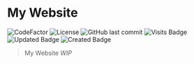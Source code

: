 # My Website
![CodeFactor](https://www.codefactor.io/repository/github/phlipde/website---phlipde/badge/master?label=Codefactor)
![License](https://img.shields.io/github/license/Phlipde/Website---Phlipde?label=License)
![GitHub last commit](https://img.shields.io/github/last-commit/phlipde/Website---Phlipde?label=Last%20Commit)
![Visits Badge](https://badges.pufler.dev/visits/phlipde/Website---Phlipde)
![Updated Badge](https://badges.pufler.dev/updated/phlipde/Website---Phlipde)
![Created Badge](https://badges.pufler.dev/created/phlipde/Website---Phlipde)


> My Website
*WIP*
